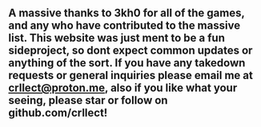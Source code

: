 ## A massive thanks to 3kh0 for all of the games, and any who have contributed to the massive list. This website was just ment to be a fun sideproject, so dont expect common updates or anything of the sort. If you have any takedown requests or general inquiries please email me at crllect@proton.me, also if you like what your seeing, please star or follow on github.com/crllect!